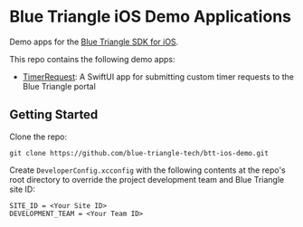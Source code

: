 # Blue Triangle iOS Demo Applications

Demo apps for the [Blue Triangle SDK for iOS](https://github.com/blue-triangle-tech/btt-swift-sdk).

This repo contains the following demo apps:

- [TimerRequest](/TimerRequest/README.md): A SwiftUI app for submitting custom timer requests to the Blue Triangle portal

## Getting Started

Clone the repo:

```
git clone https://github.com/blue-triangle-tech/btt-ios-demo.git
```

Create `DeveloperConfig.xcconfig` with the following contents at the repo's root directory to override the project development team and Blue Triangle site ID:

```
SITE_ID = <Your Site ID>
DEVELOPMENT_TEAM = <Your Team ID>
```

